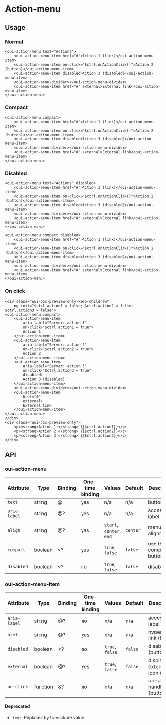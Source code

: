 # Action-menu

## Usage

### Normal

```html:preview
<oui-action-menu text="Actions">
    <oui-action-menu-item href="#">Action 1 (link)</oui-action-menu-item>
    <oui-action-menu-item on-click="$ctrl.onActionClick()">Action 2 (button)</oui-action-menu-item>
    <oui-action-menu-item disabled>Action 3 (disabled)</oui-action-menu-item>
    <oui-action-menu-divider></oui-action-menu-divider>
    <oui-action-menu-item href="#" external>External link</oui-action-menu-item>
</oui-action-menu>
```

### Compact

```html:preview
<oui-action-menu compact>
    <oui-action-menu-item href="#">Action 1 (link)</oui-action-menu-item>
    <oui-action-menu-item on-click="$ctrl.onActionClick()">Action 2 (button)</oui-action-menu-item>
    <oui-action-menu-item disabled>Action 3 (disabled)</oui-action-menu-item>
    <oui-action-menu-divider></oui-action-menu-divider>
    <oui-action-menu-item href="#" external>External link</oui-action-menu-item>
</oui-action-menu>
```

### Disabled

```html:preview
<oui-action-menu text="Actions" disabled>
    <oui-action-menu-item href="#">Action 1 (link)</oui-action-menu-item>
    <oui-action-menu-item on-click="$ctrl.onActionClick()">Action 2 (button)</oui-action-menu-item>
    <oui-action-menu-item disabled>Action 3 (disabled)</oui-action-menu-item>
    <oui-action-menu-divider></oui-action-menu-divider>
    <oui-action-menu-item href="#" external>External link</oui-action-menu-item>
</oui-action-menu>

<oui-action-menu compact disabled>
    <oui-action-menu-item href="#">Action 1 (link)</oui-action-menu-item>
    <oui-action-menu-item on-click="$ctrl.onActionClick()">Action 2 (button)</oui-action-menu-item>
    <oui-action-menu-item disabled>Action 3 (disabled)</oui-action-menu-item>
    <oui-action-menu-divider></oui-action-menu-divider>
    <oui-action-menu-item href="#" external>External link</oui-action-menu-item>
</oui-action-menu>
```

### On click

```html:preview
<div class="oui-doc-preview-only-keep-children"
    ng-init="$ctrl.action1 = false; $ctrl.action2 = false; $ctrl.action3 = false">
<oui-action-menu compact>
    <oui-action-menu-item
        aria-label="Server: action 1"
        on-click="$ctrl.action1 = true">
        Action 1
    </oui-action-menu-item>
    <oui-action-menu-item
        aria-label="Server: action 2"
        on-click="$ctrl.action2 = true">
        Action 2
    </oui-action-menu-item>
    <oui-action-menu-item
        aria-label="Server: action 3"
        on-click="$ctrl.action3 = true"
        disabled>
        Action 3 (disabled)
    </oui-action-menu-item>
    <oui-action-menu-divider></oui-action-menu-divider>
    <oui-action-menu-item
        href="#"
        external>
        External link
    </oui-action-menu-item>
</oui-action-menu>
</div>
<div class="oui-doc-preview-only">
    <p><strong>Action 1:</strong> {{$ctrl.action1}}</p>
    <p><strong>Action 2:</strong> {{$ctrl.action2}}</p>
    <p><strong>Action 3:</strong> {{$ctrl.action3}}</p>
</div>
```

## API

### oui-action-menu

| Attribute         | Type            | Binding | One-time binding | Values                    | Default    | Description
| ----              | ----            | ----    | ----             | ----                      | ----       | ----
| `text`            | string          | @       | yes              | n/a                       | n/a        | button label
| `aria-label`      | string          | @?      | yes              | n/a                       | n/a        | accessibility label
| `align`           | string          | @?      | yes              | `start`, `center`, `end`  | `center`   | menu alignment
| `compact`         | boolean         | <?      | yes              | `true`, `false`           | `false`    | use the compact button
| `disabled`        | boolean         | <?      | no               | `true`, `false`           | `false`    | disable flag

### oui-action-menu-item

| Attribute         | Type            | Binding | One-time binding | Values                    | Default    | Description
| ----              | ----            | ----    | ----             | ----                      | ----       | ----
| `aria-label`      | string          | @?      | no               | n/a                       | n/a        | accessibility label
| `href`            | string          | @?      | yes              | n/a                       | n/a        | hypertext link (link)
| `disabled`        | boolean         | <?      | no               | `true`, `false`           | `false`    | disable (button)
| `external`        | boolean         | @?      | yes              | `true`, `false`           | `false`    | display external icon (link)
| `on-click`        | function        | &?      | no               | n/a                       | n/a        | on-click handler (button)

#### Deprecated

* `text`: Replaced by transclude value
